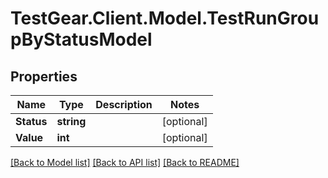 # TestGear.Client.Model.TestRunGroupByStatusModel

## Properties

Name | Type | Description | Notes
------------ | ------------- | ------------- | -------------
**Status** | **string** |  | [optional] 
**Value** | **int** |  | [optional] 

[[Back to Model list]](../README.md#documentation-for-models) [[Back to API list]](../README.md#documentation-for-api-endpoints) [[Back to README]](../README.md)

